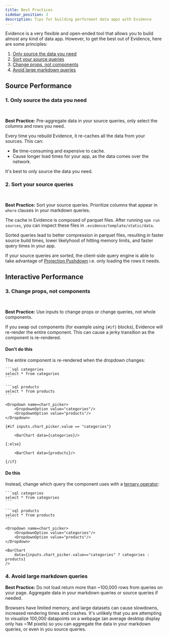 ```yaml
---
title: Best Practices
sidebar_position: 3
description: Tips for building performant data apps with Evidence
---
```


Evidence is a very flexible and open-ended tool that allows you to build almost any kind of data app. However, to get the best out of Evidence, here are some principles:

1. [Only source the data you need](#1-only-source-the-data-you-need)
2. [Sort your source queries](#2-sort-your-source-queries)
3. [Change props, not components](#3-change-props-not-components)
4. [Avoid large markdown queries](#4-avoid-large-markdown-queries)

## Source Performance

### 1. Only source the data you need

<br>
<Alert status=info>

**Best Practice:** Pre-aggregate data in your source queries, only select the columns and rows you need.

</Alert>

Every time you rebuild Evidence, it re-caches all the data from your sources. 
This can: 
- Be time-consuming and expensive to cache.
- Cause longer load times for your app, as the data comes over the network.

It's best to only source the data you need. 

### 2. Sort your source queries

<br>
<Alert status=info>

**Best Practice:** Sort your source queries. Prioritize columns that appear in `where` clauses in your markdown queries.

</Alert>


The cache in Evidence is composed of parquet files. After running `npm run sources`, you can inspect these files in `.evidence/template/static/data`.

Sorted queries lead to better compression in parquet files, resulting in faster source build times, lower likelyhood of hitting memory limits, and faster query times in your app.

If your source queries are sorted, the client-side query engine is able to take advantage of [Projection Pushdown](https://duckdb.org/2021/06/25/querying-parquet.html#automatic-filter--projection-pushdown) i.e. only loading the rows it needs.


## Interactive Performance

### 3. Change props, not components

<br>
<Alert status=info>

**Best Practice:** Use inputs to change props or change queries, not whole components.

</Alert>

If you swap out components (for example using `{#if}` blocks), Evidence will re-render the entire component. This can cause a jerky transition as the component is re-rendered.

#### Don't do this

The entire component is re-rendered when the dropdown changes:

````svelte
```sql categories
select * from categories
```

```sql products
select * from products
```

<Dropdown name=chart_picker>
    <DropdownOption value="categories"/>
    <DropdownOption value="products"/>
</Dropdown>

{#if inputs.chart_picker.value == "categories"}

    <BarChart data={categories}/>

{:else}

    <BarChart data={products}/>

{/if}
````


#### Do this
Instead, change which query the component uses with a [ternary operator](https://developer.mozilla.org/en-US/docs/Web/JavaScript/Reference/Operators/Conditional_Operator):

````svelte
```sql categories
select * from categories
```

```sql products
select * from products
```

<Dropdown name=chart_picker>
    <DropdownOption value="categories"/>
    <DropdownOption value="products"/>
</Dropdown>

<BarChart 
    data={inputs.chart_picker.value=="categories" ? categories : products}
/>
````

### 4. Avoid large markdown queries

<Alert status=warning>

**Best Practice:** Do not load return more than ~100,000 rows from queries on your page. Aggregate data in your markdown queries or source queries if needed.

</Alert>

Browsers have limited memory, and large datasets can cause slowdowns, increased rendering times and crashes. It's unlikely that you are attempting to visualize 100,000 datapoints on a webpage (an average desktop display only has ~1M pixels) so you can aggregate the data in your markdown queries, or even in you source queries.

